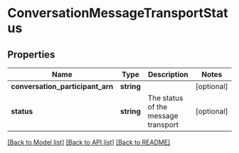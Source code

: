 # ConversationMessageTransportStatus

## Properties
Name | Type | Description | Notes
------------ | ------------- | ------------- | -------------
**conversation_participant_arn** | **string** |  | [optional] 
**status** | **string** | The status of the message transport | [optional] 

[[Back to Model list]](../README.md#documentation-for-models) [[Back to API list]](../README.md#documentation-for-api-endpoints) [[Back to README]](../README.md)


